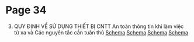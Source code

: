 # Page 34

 3. QUY ĐỊNH VỀ SỬ DỤNG THIẾT BỊ CNTT  An toàn thông tin khi làm việc từ xa và Các nguyên tắc cần tuân thủ
[Schema](page_34_table_1.png)
[Schema](page_34_table_2.png)
[Schema](page_34_table_3.png)
[Schema](page_34_table_4.png)
